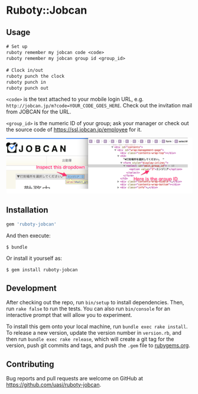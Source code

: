 # Ruboty::Jobcan

## Usage

```
# Set up
ruboty remember my jobcan code <code>
ruboty remember my jobcan group id <group_id>

# Clock in/out
ruboty punch the clock
ruboty punch in
ruboty punch out
```

`<code>` is the text attached to your mobile login URL,
e.g. `http://jobcan.jp/m?code=YOUR_CODE_GOES_HERE`.
Check out the invitation mail from JOBCAN for the URL.

`<group_id>` is the numeric ID of your group;
ask your manager or check out the source code of https://ssl.jobcan.jp/employee for it.

![group ID](img/group_id.png)

## Installation


```ruby
gem 'ruboty-jobcan'
```

And then execute:

    $ bundle

Or install it yourself as:

    $ gem install ruboty-jobcan

## Development

After checking out the repo, run `bin/setup` to install dependencies. Then, run `rake false` to run the tests. You can also run `bin/console` for an interactive prompt that will allow you to experiment.

To install this gem onto your local machine, run `bundle exec rake install`. To release a new version, update the version number in `version.rb`, and then run `bundle exec rake release`, which will create a git tag for the version, push git commits and tags, and push the `.gem` file to [rubygems.org](https://rubygems.org).

## Contributing

Bug reports and pull requests are welcome on GitHub at https://github.com/uasi/ruboty-jobcan.

